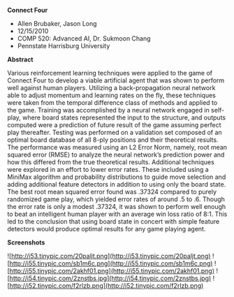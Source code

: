 **Connect Four**

  * Allen Brubaker, Jason Long
  * 12/15/2010
  * COMP 520: Advanced AI, Dr. Sukmoon Chang
  * Pennstate Harrisburg University


**Abstract**

Various reinforcement learning techniques were applied to the game of Connect Four to develop a viable artificial agent that was shown to perform well against human players.  Utilizing a back-propagation neural network able to adjust momentum and learning rates on the fly, these techniques were taken from the temporal difference class of methods and applied to the game.  Training was accomplished by a neural network engaged in self-play, where board states represented the input to the structure, and outputs computed were a prediction of future result of the game assuming perfect play thereafter.  Testing was performed on a validation set composed of an optimal board database of all 8-ply positions and their theoretical results.  The performance was measured using an L2 Error Norm, namely, root mean squared error (RMSE) to analyze the neural network’s prediction power and how this differed from the true theoretical results.  Additional techniques were explored in an effort to lower error rates.  These included using a MiniMax algorithm and probability distributions to guide move selection and adding additional feature detectors in addition to using only the board state.  The best root mean squared error found was .37324 compared to purely randomized game play, which yielded error rates of around .5 to .6.  Though the error rate is only a modest .37324, it was shown to perform well enough to beat an intelligent human player with an average win loss ratio of 8:1.  This led to the conclusion that using board state in concert with simple feature detectors would produce optimal results for any game playing agent.

**Screenshots**

![http://i53.tinypic.com/20paljt.png](http://i53.tinypic.com/20paljt.png)
![http://i55.tinypic.com/sb1m6c.png](http://i55.tinypic.com/sb1m6c.png)
![http://i55.tinypic.com/2akhf01.png](http://i55.tinypic.com/2akhf01.png)
![http://i54.tinypic.com/2znstbs.jpg](http://i54.tinypic.com/2znstbs.jpg)
![http://i52.tinypic.com/f2rlzb.png](http://i52.tinypic.com/f2rlzb.png)